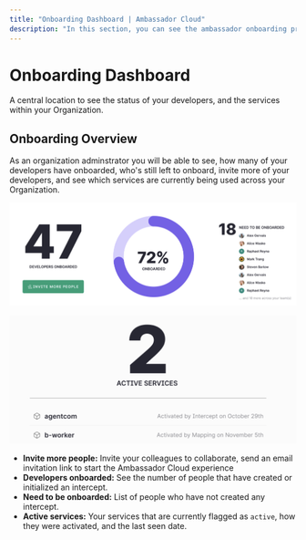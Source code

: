 ```yaml
---
title: "Onboarding Dashboard | Ambassador Cloud"
description: "In this section, you can see the ambassador onboarding procces of your organization"
---
```


# Onboarding Dashboard

A central location to see the status of your developers, and the services within your Organization.

## Onboarding Overview

As an organization adminstrator you will be able to see, how many of your developers have onboarded, who's still left to onboard, invite more of your developers, and see which services are currently being used across your Organization.

<p align="center">
  <img src="../images/onboarding-dashboard.png" width="600" alt="Onboarding dashboard" />
</p>

<p align="center">
  <img src="../images/onboarding-active-services.png" width="600" alt="Active services" />
</p>

- **Invite more people:** Invite your colleagues to collaborate, send an email invitation link to start the Ambassador Cloud experience
- **Developers onboarded:** See the number of people that have created or initialized an intercept.
- **Need to be onboarded:** List of people who have not created any intercept.
- **Active services:** Your services that are currently flagged as `active`, how they were activated, and the last seen date.
